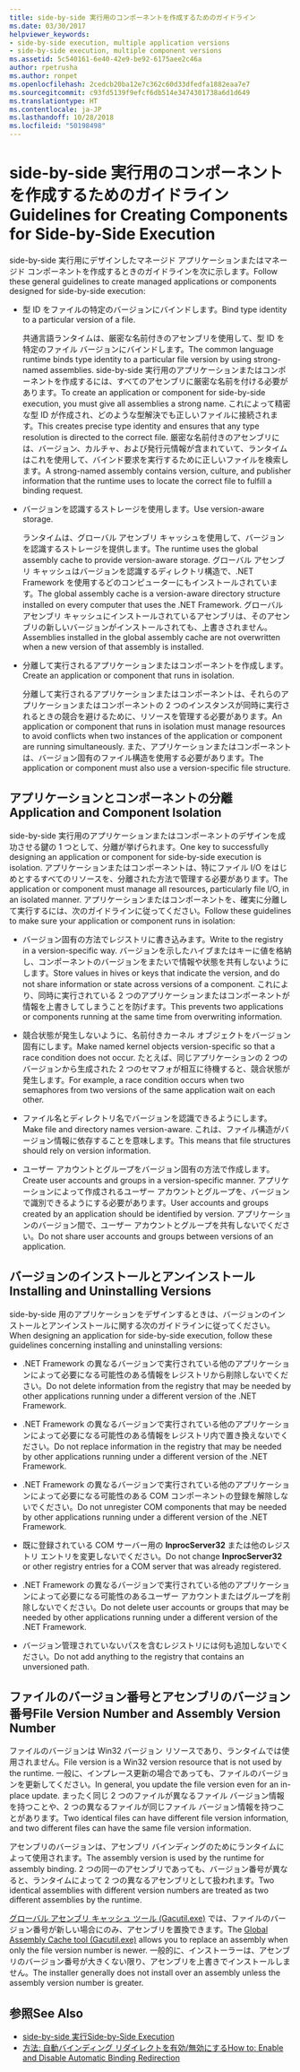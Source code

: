 ```yaml
---
title: side-by-side 実行用のコンポーネントを作成するためのガイドライン
ms.date: 03/30/2017
helpviewer_keywords:
- side-by-side execution, multiple application versions
- side-by-side execution, multiple component versions
ms.assetid: 5c540161-6e40-42e9-be92-6175aee2c46a
author: rpetrusha
ms.author: ronpet
ms.openlocfilehash: 2cedcb20ba12e7c362c60d33dfedfa1882eaa7e7
ms.sourcegitcommit: c93fd5139f9efcf6db514e3474301738a6d1d649
ms.translationtype: HT
ms.contentlocale: ja-JP
ms.lasthandoff: 10/28/2018
ms.locfileid: "50198498"
---
```

# <a name="guidelines-for-creating-components-for-side-by-side-execution"></a><span data-ttu-id="423ff-102">side-by-side 実行用のコンポーネントを作成するためのガイドライン</span><span class="sxs-lookup"><span data-stu-id="423ff-102">Guidelines for Creating Components for Side-by-Side Execution</span></span>
<span data-ttu-id="423ff-103">side-by-side 実行用にデザインしたマネージド アプリケーションまたはマネージド コンポーネントを作成するときのガイドラインを次に示します。</span><span class="sxs-lookup"><span data-stu-id="423ff-103">Follow these general guidelines to create managed applications or components designed for side-by-side execution:</span></span>  
  
-   <span data-ttu-id="423ff-104">型 ID をファイルの特定のバージョンにバインドします。</span><span class="sxs-lookup"><span data-stu-id="423ff-104">Bind type identity to a particular version of a file.</span></span>  
  
     <span data-ttu-id="423ff-105">共通言語ランタイムは、厳密な名前付きのアセンブリを使用して、型 ID を特定のファイル バージョンにバインドします。</span><span class="sxs-lookup"><span data-stu-id="423ff-105">The common language runtime binds type identity to a particular file version by using strong-named assemblies.</span></span> <span data-ttu-id="423ff-106">side-by-side 実行用のアプリケーションまたはコンポーネントを作成するには、すべてのアセンブリに厳密な名前を付ける必要があります。</span><span class="sxs-lookup"><span data-stu-id="423ff-106">To create an application or component for side-by-side execution, you must give all assemblies a strong name.</span></span> <span data-ttu-id="423ff-107">これによって精密な型 ID が作成され、どのような型解決でも正しいファイルに接続されます。</span><span class="sxs-lookup"><span data-stu-id="423ff-107">This creates precise type identity and ensures that any type resolution is directed to the correct file.</span></span> <span data-ttu-id="423ff-108">厳密な名前付きのアセンブリには、バージョン、カルチャ、および発行元情報が含まれていて、ランタイムはこれを使用して、バインド要求を実行するために正しいファイルを検索します。</span><span class="sxs-lookup"><span data-stu-id="423ff-108">A strong-named assembly contains version, culture, and publisher information that the runtime uses to locate the correct file to fulfill a binding request.</span></span>  
  
-   <span data-ttu-id="423ff-109">バージョンを認識するストレージを使用します。</span><span class="sxs-lookup"><span data-stu-id="423ff-109">Use version-aware storage.</span></span>  
  
     <span data-ttu-id="423ff-110">ランタイムは、グローバル アセンブリ キャッシュを使用して、バージョンを認識するストレージを提供します。</span><span class="sxs-lookup"><span data-stu-id="423ff-110">The runtime uses the global assembly cache to provide version-aware storage.</span></span> <span data-ttu-id="423ff-111">グローバル アセンブリ キャッシュはバージョンを認識するディレクトリ構造で、.NET Framework を使用するどのコンピューターにもインストールされています。</span><span class="sxs-lookup"><span data-stu-id="423ff-111">The global assembly cache is a version-aware directory structure installed on every computer that uses the .NET Framework.</span></span> <span data-ttu-id="423ff-112">グローバル アセンブリ キャッシュにインストールされているアセンブリは、そのアセンブリの新しいバージョンがインストールされても、上書きされません。</span><span class="sxs-lookup"><span data-stu-id="423ff-112">Assemblies installed in the global assembly cache are not overwritten when a new version of that assembly is installed.</span></span>  
  
-   <span data-ttu-id="423ff-113">分離して実行されるアプリケーションまたはコンポーネントを作成します。</span><span class="sxs-lookup"><span data-stu-id="423ff-113">Create an application or component that runs in isolation.</span></span>  
  
     <span data-ttu-id="423ff-114">分離して実行されるアプリケーションまたはコンポーネントは、それらのアプリケーションまたはコンポーネントの 2 つのインスタンスが同時に実行されるときの競合を避けるために、リソースを管理する必要があります。</span><span class="sxs-lookup"><span data-stu-id="423ff-114">An application or component that runs in isolation must manage resources to avoid conflicts when two instances of the application or component are running simultaneously.</span></span> <span data-ttu-id="423ff-115">また、アプリケーションまたはコンポーネントは、バージョン固有のファイル構造を使用する必要があります。</span><span class="sxs-lookup"><span data-stu-id="423ff-115">The application or component must also use a version-specific file structure.</span></span>  
  
## <a name="application-and-component-isolation"></a><span data-ttu-id="423ff-116">アプリケーションとコンポーネントの分離</span><span class="sxs-lookup"><span data-stu-id="423ff-116">Application and Component Isolation</span></span>  
 <span data-ttu-id="423ff-117">side-by-side 実行用のアプリケーションまたはコンポーネントのデザインを成功させる鍵の 1 つとして、分離が挙げられます。</span><span class="sxs-lookup"><span data-stu-id="423ff-117">One key to successfully designing an application or component for side-by-side execution is isolation.</span></span> <span data-ttu-id="423ff-118">アプリケーションまたはコンポーネントは、特にファイル I/O をはじめとするすべてのリソースを、分離された方法で管理する必要があります。</span><span class="sxs-lookup"><span data-stu-id="423ff-118">The application or component must manage all resources, particularly file I/O, in an isolated manner.</span></span> <span data-ttu-id="423ff-119">アプリケーションまたはコンポーネントを、確実に分離して実行するには、次のガイドラインに従ってください。</span><span class="sxs-lookup"><span data-stu-id="423ff-119">Follow these guidelines to make sure your application or component runs in isolation:</span></span>  
  
-   <span data-ttu-id="423ff-120">バージョン固有の方法でレジストリに書き込みます。</span><span class="sxs-lookup"><span data-stu-id="423ff-120">Write to the registry in a version-specific way.</span></span> <span data-ttu-id="423ff-121">バージョンを示したハイブまたはキーに値を格納し、コンポーネントのバージョンをまたいで情報や状態を共有しないようにします。</span><span class="sxs-lookup"><span data-stu-id="423ff-121">Store values in hives or keys that indicate the version, and do not share information or state across versions of a component.</span></span> <span data-ttu-id="423ff-122">これにより、同時に実行されている 2 つのアプリケーションまたはコンポーネントが情報を上書きしてしまうことを防げます。</span><span class="sxs-lookup"><span data-stu-id="423ff-122">This prevents two applications or components running at the same time from overwriting information.</span></span>  
  
-   <span data-ttu-id="423ff-123">競合状態が発生しないように、名前付きカーネル オブジェクトをバージョン固有にします。</span><span class="sxs-lookup"><span data-stu-id="423ff-123">Make named kernel objects version-specific so that a race condition does not occur.</span></span> <span data-ttu-id="423ff-124">たとえば、同じアプリケーションの 2 つのバージョンから生成された 2 つのセマフォが相互に待機すると、競合状態が発生します。</span><span class="sxs-lookup"><span data-stu-id="423ff-124">For example, a race condition occurs when two semaphores from two versions of the same application wait on each other.</span></span>  
  
-   <span data-ttu-id="423ff-125">ファイル名とディレクトリ名でバージョンを認識できるようにします。</span><span class="sxs-lookup"><span data-stu-id="423ff-125">Make file and directory names version-aware.</span></span> <span data-ttu-id="423ff-126">これは、ファイル構造がバージョン情報に依存することを意味します。</span><span class="sxs-lookup"><span data-stu-id="423ff-126">This means that file structures should rely on version information.</span></span>  
  
-   <span data-ttu-id="423ff-127">ユーザー アカウントとグループをバージョン固有の方法で作成します。</span><span class="sxs-lookup"><span data-stu-id="423ff-127">Create user accounts and groups in a version-specific manner.</span></span> <span data-ttu-id="423ff-128">アプリケーションによって作成されるユーザー アカウントとグループを、バージョンで識別できるようにする必要があります。</span><span class="sxs-lookup"><span data-stu-id="423ff-128">User accounts and groups created by an application should be identified by version.</span></span> <span data-ttu-id="423ff-129">アプリケーションのバージョン間で、ユーザー アカウントとグループを共有しないでください。</span><span class="sxs-lookup"><span data-stu-id="423ff-129">Do not share user accounts and groups between versions of an application.</span></span>  
  
## <a name="installing-and-uninstalling-versions"></a><span data-ttu-id="423ff-130">バージョンのインストールとアンインストール</span><span class="sxs-lookup"><span data-stu-id="423ff-130">Installing and Uninstalling Versions</span></span>  
 <span data-ttu-id="423ff-131">side-by-side 用のアプリケーションをデザインするときは、バージョンのインストールとアンインストールに関する次のガイドラインに従ってください。</span><span class="sxs-lookup"><span data-stu-id="423ff-131">When designing an application for side-by-side execution, follow these guidelines concerning installing and uninstalling versions:</span></span>  
  
-   <span data-ttu-id="423ff-132">.NET Framework の異なるバージョンで実行されている他のアプリケーションによって必要になる可能性のある情報をレジストリから削除しないでください。</span><span class="sxs-lookup"><span data-stu-id="423ff-132">Do not delete information from the registry that may be needed by other applications running under a different version of the .NET Framework.</span></span>  
  
-   <span data-ttu-id="423ff-133">.NET Framework の異なるバージョンで実行されている他のアプリケーションによって必要になる可能性のある情報をレジストリ内で置き換えないでください。</span><span class="sxs-lookup"><span data-stu-id="423ff-133">Do not replace information in the registry that may be needed by other applications running under a different version of the .NET Framework.</span></span>  
  
-   <span data-ttu-id="423ff-134">.NET Framework の異なるバージョンで実行されている他のアプリケーションによって必要になる可能性のある COM コンポーネントの登録を解除しないでください。</span><span class="sxs-lookup"><span data-stu-id="423ff-134">Do not unregister COM components that may be needed by other applications running under a different version of the .NET Framework.</span></span>  
  
-   <span data-ttu-id="423ff-135">既に登録されている COM サーバー用の **InprocServer32** または他のレジストリ エントリを変更しないでください。</span><span class="sxs-lookup"><span data-stu-id="423ff-135">Do not change **InprocServer32** or other registry entries for a COM server that was already registered.</span></span>  
  
-   <span data-ttu-id="423ff-136">.NET Framework の異なるバージョンで実行されている他のアプリケーションによって必要になる可能性のあるユーザー アカウントまたはグループを削除しないでください。</span><span class="sxs-lookup"><span data-stu-id="423ff-136">Do not delete user accounts or groups that may be needed by other applications running under a different version of the .NET Framework.</span></span>  
  
-   <span data-ttu-id="423ff-137">バージョン管理されていないパスを含むレジストリには何も追加しないでください。</span><span class="sxs-lookup"><span data-stu-id="423ff-137">Do not add anything to the registry that contains an unversioned path.</span></span>  
  
## <a name="file-version-number-and-assembly-version-number"></a><span data-ttu-id="423ff-138">ファイルのバージョン番号とアセンブリのバージョン番号</span><span class="sxs-lookup"><span data-stu-id="423ff-138">File Version Number and Assembly Version Number</span></span>  
 <span data-ttu-id="423ff-139">ファイルのバージョンは Win32 バージョン リソースであり、ランタイムでは使用されません。</span><span class="sxs-lookup"><span data-stu-id="423ff-139">File version is a Win32 version resource that is not used by the runtime.</span></span> <span data-ttu-id="423ff-140">一般に、インプレース更新の場合であっても、ファイルのバージョンを更新してください。</span><span class="sxs-lookup"><span data-stu-id="423ff-140">In general, you update the file version even for an in-place update.</span></span> <span data-ttu-id="423ff-141">まったく同じ 2 つのファイルが異なるファイル バージョン情報を持つことや、2 つの異なるファイルが同じファイル バージョン情報を持つことがあります。</span><span class="sxs-lookup"><span data-stu-id="423ff-141">Two identical files can have different file version information, and two different files can have the same file version information.</span></span>  
  
 <span data-ttu-id="423ff-142">アセンブリのバージョンは、アセンブリ バインディングのためにランタイムによって使用されます。</span><span class="sxs-lookup"><span data-stu-id="423ff-142">The assembly version is used by the runtime for assembly binding.</span></span> <span data-ttu-id="423ff-143">2 つの同一のアセンブリであっても、バージョン番号が異なると、ランタイムによって 2 つの異なるアセンブリとして扱われます。</span><span class="sxs-lookup"><span data-stu-id="423ff-143">Two identical assemblies with different version numbers are treated as two different assemblies by the runtime.</span></span>  
  
 <span data-ttu-id="423ff-144">[グローバル アセンブリ キャッシュ ツール (Gacutil.exe)](../../../docs/framework/tools/gacutil-exe-gac-tool.md) では、ファイルのバージョン番号が新しい場合にのみ、アセンブリを置換できます。</span><span class="sxs-lookup"><span data-stu-id="423ff-144">The [Global Assembly Cache tool (Gacutil.exe)](../../../docs/framework/tools/gacutil-exe-gac-tool.md) allows you to replace an assembly when only the file version number is newer.</span></span> <span data-ttu-id="423ff-145">一般的に、インストーラーは、アセンブリのバージョン番号が大きくない限り、アセンブリを上書きでインストールしません。</span><span class="sxs-lookup"><span data-stu-id="423ff-145">The installer generally does not install over an assembly unless the assembly version number is greater.</span></span>  
  
## <a name="see-also"></a><span data-ttu-id="423ff-146">参照</span><span class="sxs-lookup"><span data-stu-id="423ff-146">See Also</span></span>  
- [<span data-ttu-id="423ff-147">side-by-side 実行</span><span class="sxs-lookup"><span data-stu-id="423ff-147">Side-by-Side Execution</span></span>](../../../docs/framework/deployment/side-by-side-execution.md)  
- [<span data-ttu-id="423ff-148">方法: 自動バインディング リダイレクトを有効/無効にする</span><span class="sxs-lookup"><span data-stu-id="423ff-148">How to: Enable and Disable Automatic Binding Redirection</span></span>](../../../docs/framework/configure-apps/how-to-enable-and-disable-automatic-binding-redirection.md)
